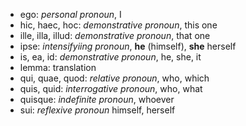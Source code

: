 - ego: *personal pronoun*, I
- hic, haec, hoc: *demonstrative pronoun*, this one
- ille, illa, illud: *demonstrative pronoun*, that one
- ipse: *intensifyiing pronoun*, **he** (himself), **she** herself
- is, ea, id: *demonstrative pronoun*, he, she, it
- lemma: translation
- qui, quae, quod: *relative pronoun*, who, which
- quis, quid: *interrogative pronoun*,  who, what
- quisque: *indefinite pronoun*, whoever
- sui: *reflexive pronoun* himself, herself

